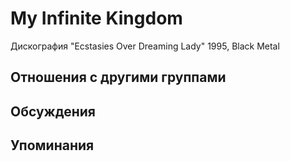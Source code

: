 # My Infinite Kingdom

Дискография
"Ecstasies Over Dreaming Lady" 1995, Black Metal

## Отношения с другими группами


## Обсуждения


## Упоминания

